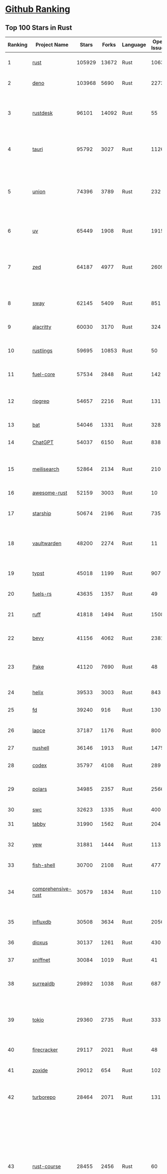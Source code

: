 [Github Ranking](../README.md)
==========

## Top 100 Stars in Rust

| Ranking | Project Name | Stars | Forks | Language | Open Issues | Description | Last Commit |
| ------- | ------------ | ----- | ----- | -------- | ----------- | ----------- | ----------- |
| 1 | [rust](https://github.com/rust-lang/rust) | 105929 | 13672 | Rust | 10637 | Empowering everyone to build reliable and efficient software. | 2025-08-21T16:44:33Z |
| 2 | [deno](https://github.com/denoland/deno) | 103968 | 5690 | Rust | 2273 | A modern runtime for JavaScript and TypeScript. | 2025-08-21T18:54:40Z |
| 3 | [rustdesk](https://github.com/rustdesk/rustdesk) | 96101 | 14092 | Rust | 55 | An open-source remote desktop application designed for self-hosting, as an alternative to TeamViewer. | 2025-08-21T04:32:08Z |
| 4 | [tauri](https://github.com/tauri-apps/tauri) | 95792 | 3027 | Rust | 1126 | Build smaller, faster, and more secure desktop and mobile applications with a web frontend. | 2025-08-21T12:05:26Z |
| 5 | [union](https://github.com/unionlabs/union) | 74396 | 3789 | Rust | 232 | The trust-minimized, zero-knowledge bridging protocol, designed for censorship resistance, extremely high security, and usage in decentralized finance. | 2025-08-21T16:01:07Z |
| 6 | [uv](https://github.com/astral-sh/uv) | 65449 | 1908 | Rust | 1915 | An extremely fast Python package and project manager, written in Rust. | 2025-08-21T19:03:04Z |
| 7 | [zed](https://github.com/zed-industries/zed) | 64187 | 4977 | Rust | 2609 | Code at the speed of thought – Zed is a high-performance, multiplayer code editor from the creators of Atom and Tree-sitter. | 2025-08-21T19:03:05Z |
| 8 | [sway](https://github.com/FuelLabs/sway) | 62145 | 5409 | Rust | 851 | 🌴 Empowering everyone to build reliable and efficient smart contracts. | 2025-08-20T21:57:07Z |
| 9 | [alacritty](https://github.com/alacritty/alacritty) | 60030 | 3170 | Rust | 324 | A cross-platform, OpenGL terminal emulator. | 2025-08-17T12:13:34Z |
| 10 | [rustlings](https://github.com/rust-lang/rustlings) | 59695 | 10853 | Rust | 50 | :crab: Small exercises to get you used to reading and writing Rust code! | 2025-08-18T10:01:40Z |
| 11 | [fuel-core](https://github.com/FuelLabs/fuel-core) | 57534 | 2848 | Rust | 142 | Rust full node implementation of the Fuel v2 protocol. | 2025-08-20T14:05:03Z |
| 12 | [ripgrep](https://github.com/BurntSushi/ripgrep) | 54657 | 2216 | Rust | 131 | ripgrep recursively searches directories for a regex pattern while respecting your gitignore | 2025-08-20T11:08:10Z |
| 13 | [bat](https://github.com/sharkdp/bat) | 54046 | 1331 | Rust | 328 | A cat(1) clone with wings. | 2025-08-20T05:04:30Z |
| 14 | [ChatGPT](https://github.com/lencx/ChatGPT) | 54037 | 6150 | Rust | 838 | 🔮 ChatGPT Desktop Application (Mac, Windows and Linux) | 2024-08-29T17:58:11Z |
| 15 | [meilisearch](https://github.com/meilisearch/meilisearch) | 52864 | 2134 | Rust | 210 | A lightning-fast search engine API bringing AI-powered hybrid search to your sites and applications. | 2025-08-21T15:58:12Z |
| 16 | [awesome-rust](https://github.com/rust-unofficial/awesome-rust) | 52159 | 3003 | Rust | 10 | A curated list of Rust code and resources. | 2025-08-17T08:06:05Z |
| 17 | [starship](https://github.com/starship/starship) | 50674 | 2196 | Rust | 735 | ☄🌌️  The minimal, blazing-fast, and infinitely customizable prompt for any shell! | 2025-08-21T09:14:32Z |
| 18 | [vaultwarden](https://github.com/dani-garcia/vaultwarden) | 48200 | 2274 | Rust | 11 | Unofficial Bitwarden compatible server written in Rust, formerly known as bitwarden_rs | 2025-08-20T21:50:52Z |
| 19 | [typst](https://github.com/typst/typst) | 45018 | 1199 | Rust | 907 | A new markup-based typesetting system that is powerful and easy to learn. | 2025-08-21T16:18:22Z |
| 20 | [fuels-rs](https://github.com/FuelLabs/fuels-rs) | 43635 | 1357 | Rust | 49 | Fuel Network Rust SDK | 2025-08-21T01:32:58Z |
| 21 | [ruff](https://github.com/astral-sh/ruff) | 41818 | 1494 | Rust | 1508 | An extremely fast Python linter and code formatter, written in Rust. | 2025-08-21T19:01:22Z |
| 22 | [bevy](https://github.com/bevyengine/bevy) | 41156 | 4062 | Rust | 2381 | A refreshingly simple data-driven game engine built in Rust | 2025-08-21T16:20:18Z |
| 23 | [Pake](https://github.com/tw93/Pake) | 41120 | 7690 | Rust | 48 | 🤱🏻 Turn any webpage into a desktop app with Rust.  🤱🏻 利用 Rust 轻松构建轻量级多端桌面应用 | 2025-08-21T13:15:48Z |
| 24 | [helix](https://github.com/helix-editor/helix) | 39533 | 3003 | Rust | 843 | A post-modern modal text editor. | 2025-08-19T22:19:53Z |
| 25 | [fd](https://github.com/sharkdp/fd) | 39240 | 916 | Rust | 130 | A simple, fast and user-friendly alternative to 'find' | 2025-08-19T20:17:09Z |
| 26 | [lapce](https://github.com/lapce/lapce) | 37187 | 1176 | Rust | 800 | Lightning-fast and Powerful Code Editor written in Rust | 2025-08-21T00:44:58Z |
| 27 | [nushell](https://github.com/nushell/nushell) | 36146 | 1913 | Rust | 1475 | A new type of shell | 2025-08-21T19:01:32Z |
| 28 | [codex](https://github.com/openai/codex) | 35797 | 4108 | Rust | 289 | Lightweight coding agent that runs in your terminal | 2025-08-21T18:46:16Z |
| 29 | [polars](https://github.com/pola-rs/polars) | 34985 | 2357 | Rust | 2566 | Dataframes powered by a multithreaded, vectorized query engine, written in Rust | 2025-08-21T18:24:42Z |
| 30 | [swc](https://github.com/swc-project/swc) | 32623 | 1335 | Rust | 400 | Rust-based platform for the Web | 2025-08-21T11:43:37Z |
| 31 | [tabby](https://github.com/TabbyML/tabby) | 31990 | 1562 | Rust | 204 | Self-hosted AI coding assistant | 2025-08-19T20:03:43Z |
| 32 | [yew](https://github.com/yewstack/yew) | 31881 | 1444 | Rust | 113 | Rust / Wasm framework for creating reliable and efficient web applications | 2025-08-21T18:57:44Z |
| 33 | [fish-shell](https://github.com/fish-shell/fish-shell) | 30700 | 2108 | Rust | 477 | The user-friendly command line shell. | 2025-08-21T18:41:36Z |
| 34 | [comprehensive-rust](https://github.com/google/comprehensive-rust) | 30579 | 1834 | Rust | 110 | This is the Rust course used by the Android team at Google. It provides you the material to quickly teach Rust. | 2025-08-20T17:41:47Z |
| 35 | [influxdb](https://github.com/influxdata/influxdb) | 30508 | 3634 | Rust | 2056 | Scalable datastore for metrics, events, and real-time analytics | 2025-08-21T15:35:19Z |
| 36 | [dioxus](https://github.com/DioxusLabs/dioxus) | 30137 | 1261 | Rust | 430 | Fullstack app framework for web, desktop, and mobile. | 2025-08-21T01:35:07Z |
| 37 | [sniffnet](https://github.com/GyulyVGC/sniffnet) | 30084 | 1019 | Rust | 41 | Comfortably monitor your Internet traffic 🕵️‍♂️ | 2025-08-20T16:19:00Z |
| 38 | [surrealdb](https://github.com/surrealdb/surrealdb) | 29892 | 1038 | Rust | 687 | A scalable, distributed, collaborative, document-graph database, for the realtime web | 2025-08-21T18:23:16Z |
| 39 | [tokio](https://github.com/tokio-rs/tokio) | 29360 | 2735 | Rust | 333 | A runtime for writing reliable asynchronous applications with Rust. Provides I/O, networking, scheduling, timers, ... | 2025-08-19T11:42:56Z |
| 40 | [firecracker](https://github.com/firecracker-microvm/firecracker) | 29117 | 2021 | Rust | 48 | Secure and fast microVMs for serverless computing. | 2025-08-20T14:03:14Z |
| 41 | [zoxide](https://github.com/ajeetdsouza/zoxide) | 29012 | 654 | Rust | 102 | A smarter cd command. Supports all major shells. | 2025-08-16T04:27:05Z |
| 42 | [turborepo](https://github.com/vercel/turborepo) | 28464 | 2071 | Rust | 131 | Build system optimized for JavaScript and TypeScript, written in Rust | 2025-08-21T18:46:14Z |
| 43 | [rust-course](https://github.com/sunface/rust-course) | 28455 | 2456 | Rust | 60 | “连续八年成为全世界最受喜爱的语言，无 GC 也无需手动内存管理、极高的性能和安全性、过程/OO/函数式编程、优秀的包管理、JS 未来基石" — 工作之余的第二语言来试试 Rust 吧。本书拥有全面且深入的讲解、生动贴切的示例、德芙般丝滑的内容，这可能是目前最用心的 Rust 中文学习教程 / Book  | 2025-07-08T03:48:57Z |
| 44 | [linera-protocol](https://github.com/linera-io/linera-protocol) | 28206 | 1872 | Rust | 475 | Main repository for the Linera protocol | 2025-08-21T19:02:40Z |
| 45 | [yazi](https://github.com/sxyazi/yazi) | 27675 | 586 | Rust | 40 | 💥 Blazing fast terminal file manager written in Rust, based on async I/O. | 2025-08-21T01:53:41Z |
| 46 | [iced](https://github.com/iced-rs/iced) | 27380 | 1349 | Rust | 314 | A cross-platform GUI library for Rust, inspired by Elm | 2025-08-21T16:17:08Z |
| 47 | [just](https://github.com/casey/just) | 27204 | 575 | Rust | 294 | 🤖 Just a command runner | 2025-08-19T21:54:27Z |
| 48 | [delta](https://github.com/dandavison/delta) | 27172 | 432 | Rust | 266 | A syntax-highlighting pager for git, diff, grep, and blame output | 2025-08-03T15:43:25Z |
| 49 | [egui](https://github.com/emilk/egui) | 26212 | 1824 | Rust | 822 | egui: an easy-to-use immediate mode GUI in Rust that runs on both web and native | 2025-08-21T15:46:48Z |
| 50 | [hyperfine](https://github.com/sharkdp/hyperfine) | 25927 | 415 | Rust | 42 | A command-line benchmarking tool | 2025-05-01T02:03:20Z |
| 51 | [zellij](https://github.com/zellij-org/zellij) | 25891 | 791 | Rust | 1172 | A terminal workspace with batteries included | 2025-08-20T15:21:04Z |
| 52 | [czkawka](https://github.com/qarmin/czkawka) | 25566 | 795 | Rust | 459 | Multi functional app to find duplicates, empty folders, similar images etc. | 2025-08-21T04:17:03Z |
| 53 | [qdrant](https://github.com/qdrant/qdrant) | 25428 | 1771 | Rust | 340 | Qdrant - High-performance, massive-scale Vector Database and Vector Search Engine for the next generation of AI. Also available in the cloud https://cloud.qdrant.io/ | 2025-08-21T17:20:07Z |
| 54 | [atuin](https://github.com/atuinsh/atuin) | 25363 | 689 | Rust | 352 | ✨ Magical shell history | 2025-08-18T09:49:45Z |
| 55 | [Rocket](https://github.com/rwf2/Rocket) | 25339 | 1611 | Rust | 55 | A web framework for Rust. | 2025-05-04T10:05:41Z |
| 56 | [pingora](https://github.com/cloudflare/pingora) | 24913 | 1463 | Rust | 143 | A library for building fast, reliable and evolvable network services. | 2025-08-15T20:35:33Z |
| 57 | [Rust](https://github.com/TheAlgorithms/Rust) | 24537 | 2431 | Rust | 3 |  All Algorithms implemented in Rust  | 2025-08-21T14:34:40Z |
| 58 | [hyperswitch](https://github.com/juspay/hyperswitch) | 24515 | 3931 | Rust | 691 | An open source payments switch written in Rust to make payments fast, reliable and affordable | 2025-08-21T18:40:01Z |
| 59 | [exa](https://github.com/ogham/exa) | 24102 | 661 | Rust | 196 | A modern replacement for ‘ls’. | 2024-09-24T15:18:09Z |
| 60 | [tools](https://github.com/rome/tools) | 23598 | 652 | Rust | 86 | Unified developer tools for JavaScript, TypeScript, and the web | 2023-09-04T08:42:49Z |
| 61 | [actix-web](https://github.com/actix/actix-web) | 23440 | 1771 | Rust | 190 | Actix Web is a powerful, pragmatic, and extremely fast web framework for Rust. | 2025-08-20T13:13:44Z |
| 62 | [anki](https://github.com/ankitects/anki) | 23244 | 2455 | Rust | 238 | Anki is a smart spaced repetition flashcard program | 2025-08-19T17:03:54Z |
| 63 | [axum](https://github.com/tokio-rs/axum) | 22823 | 1230 | Rust | 51 | Ergonomic and modular web framework built with Tokio, Tower, and Hyper | 2025-08-19T17:03:48Z |
| 64 | [difftastic](https://github.com/Wilfred/difftastic) | 22808 | 393 | Rust | 218 | a structural diff that understands syntax 🟥🟩 | 2025-08-16T11:23:55Z |
| 65 | [chroma](https://github.com/chroma-core/chroma) | 21930 | 1728 | Rust | 223 | Open-source search and retrieval database for AI applications. | 2025-08-21T18:44:41Z |
| 66 | [fnm](https://github.com/Schniz/fnm) | 21879 | 571 | Rust | 280 | 🚀 Fast and simple Node.js version manager, built in Rust | 2025-08-21T12:57:04Z |
| 67 | [tree-sitter](https://github.com/tree-sitter/tree-sitter) | 21759 | 2016 | Rust | 135 | An incremental parsing system for programming tools | 2025-08-21T09:44:02Z |
| 68 | [wezterm](https://github.com/wezterm/wezterm) | 21498 | 980 | Rust | 1258 | A GPU-accelerated cross-platform terminal emulator and multiplexer written by @wez and implemented in Rust | 2025-08-13T04:49:57Z |
| 69 | [coreutils](https://github.com/uutils/coreutils) | 21017 | 1521 | Rust | 340 | Cross-platform Rust rewrite of the GNU coreutils | 2025-08-21T12:39:04Z |
| 70 | [sonic](https://github.com/valeriansaliou/sonic) | 20941 | 604 | Rust | 64 | 🦔 Fast, lightweight & schema-less search backend. An alternative to Elasticsearch that runs on a few MBs of RAM. | 2025-01-06T21:19:17Z |
| 71 | [Graphite](https://github.com/GraphiteEditor/Graphite) | 20738 | 857 | Rust | 293 | An open source graphics editor for 2025: comprehensive 2D content creation tool suite for graphic design, digital art, and interactive real-time motion graphics — featuring node-based procedural editing | 2025-08-21T19:01:20Z |
| 72 | [biome](https://github.com/biomejs/biome) | 20631 | 678 | Rust | 269 | A toolchain for web projects, aimed to provide functionalities to maintain them. Biome offers formatter and linter, usable via CLI and LSP. | 2025-08-21T14:00:09Z |
| 73 | [RustPython](https://github.com/RustPython/RustPython) | 20424 | 1341 | Rust | 323 | A Python Interpreter written in Rust | 2025-08-21T04:22:21Z |
| 74 | [gitui](https://github.com/gitui-org/gitui) | 20401 | 641 | Rust | 195 | Blazing 💥 fast terminal-ui for git written in rust 🦀 | 2025-08-18T04:24:04Z |
| 75 | [mdBook](https://github.com/rust-lang/mdBook) | 20182 | 1756 | Rust | 523 | Create book from markdown files. Like Gitbook but implemented in Rust | 2025-08-20T02:51:56Z |
| 76 | [vector](https://github.com/vectordotdev/vector) | 20158 | 1830 | Rust | 1943 | A high-performance observability data pipeline. | 2025-08-21T18:41:15Z |
| 77 | [slint](https://github.com/slint-ui/slint) | 20078 | 720 | Rust | 725 | Slint is an open-source declarative GUI toolkit to build native user interfaces for Rust, C++, JavaScript, or Python apps. | 2025-08-21T19:00:14Z |
| 78 | [gleam](https://github.com/gleam-lang/gleam) | 20069 | 851 | Rust | 165 | ⭐️ A friendly language for building type-safe, scalable systems! | 2025-08-21T16:42:26Z |
| 79 | [wasmer](https://github.com/wasmerio/wasmer) | 19969 | 909 | Rust | 221 | 🚀 Fast, secure, lightweight containers based on WebAssembly | 2025-08-20T15:27:32Z |
| 80 | [xi-editor](https://github.com/xi-editor/xi-editor) | 19834 | 704 | Rust | 135 | A modern editor with a backend written in Rust. | 2024-03-19T00:11:37Z |
| 81 | [neon](https://github.com/neondatabase/neon) | 19486 | 752 | Rust | 286 | Neon: Serverless Postgres. We separated storage and compute to offer autoscaling, code-like database branching, and scale to zero. | 2025-08-21T10:41:03Z |
| 82 | [Bend](https://github.com/HigherOrderCO/Bend) | 18943 | 469 | Rust | 95 | A massively parallel, high-level programming language | 2025-06-03T17:36:56Z |
| 83 | [jj](https://github.com/jj-vcs/jj) | 18937 | 655 | Rust | 558 | A Git-compatible VCS that is both simple and powerful | 2025-08-21T17:52:01Z |
| 84 | [goose](https://github.com/block/goose) | 18935 | 1630 | Rust | 241 | an open source, extensible AI agent that goes beyond code suggestions - install, execute, edit, and test with any LLM | 2025-08-21T18:59:55Z |
| 85 | [leptos](https://github.com/leptos-rs/leptos) | 18927 | 786 | Rust | 94 | Build fast web applications with Rust. | 2025-08-21T02:07:39Z |
| 86 | [relay](https://github.com/facebook/relay) | 18832 | 1866 | Rust | 596 | Relay is a JavaScript framework for building data-driven React applications. | 2025-08-21T17:17:00Z |
| 87 | [cube](https://github.com/cube-js/cube) | 18810 | 1879 | Rust | 642 | 📊 Cube’s universal semantic layer platform is the next evolution of OLAP technology for AI, BI, spreadsheets, and embedded analytics | 2025-08-21T17:53:02Z |
| 88 | [spotify-tui](https://github.com/Rigellute/spotify-tui) | 18445 | 556 | Rust | 273 | Spotify for the terminal written in Rust 🚀 | 2024-04-04T15:03:12Z |
| 89 | [candle](https://github.com/huggingface/candle) | 17900 | 1190 | Rust | 446 | Minimalist ML framework for Rust | 2025-08-20T00:25:29Z |
| 90 | [RustScan](https://github.com/bee-san/RustScan) | 17817 | 1182 | Rust | 30 | 🤖 The Modern Port Scanner 🤖 | 2025-08-15T09:19:39Z |
| 91 | [universal-android-debloater](https://github.com/0x192/universal-android-debloater) | 17634 | 907 | Rust | 465 | Cross-platform GUI written in Rust using ADB to debloat non-rooted android devices. Improve your privacy, the security and battery life of your device. | 2024-08-02T16:16:12Z |
| 92 | [SpacetimeDB](https://github.com/clockworklabs/SpacetimeDB) | 17330 | 591 | Rust | 479 | Multiplayer at the speed of light | 2025-08-21T18:57:29Z |
| 93 | [hurl](https://github.com/Orange-OpenSource/hurl) | 17112 | 660 | Rust | 194 | Hurl, run and test HTTP requests with plain text. | 2025-08-21T04:39:23Z |
| 94 | [ruffle](https://github.com/ruffle-rs/ruffle) | 17094 | 905 | Rust | 5494 | A Flash Player emulator written in Rust | 2025-08-21T14:11:10Z |
| 95 | [eza](https://github.com/eza-community/eza) | 16933 | 311 | Rust | 217 | A modern alternative to ls | 2025-08-12T09:25:19Z |
| 96 | [wasmtime](https://github.com/bytecodealliance/wasmtime) | 16778 | 1480 | Rust | 737 | A lightweight WebAssembly runtime that is fast, secure, and standards-compliant | 2025-08-21T17:44:59Z |
| 97 | [diem](https://github.com/diem/diem) | 16693 | 2581 | Rust | 357 | Diem’s mission is to build a trusted and innovative financial network that empowers people and businesses around the world. | 2025-08-19T15:34:33Z |
| 98 | [pyxel](https://github.com/kitao/pyxel) | 16590 | 893 | Rust | 11 | A retro game engine for Python | 2025-08-19T22:57:26Z |
| 99 | [book](https://github.com/rust-lang/book) | 16539 | 3741 | Rust | 190 | The Rust Programming Language | 2025-08-02T01:33:35Z |
| 100 | [fhevm](https://github.com/zama-ai/fhevm) | 16399 | 647 | Rust | 4 | FHEVM, a full-stack framework for integrating Fully Homomorphic Encryption (FHE) with blockchain applications | 2025-08-21T18:35:54Z |

